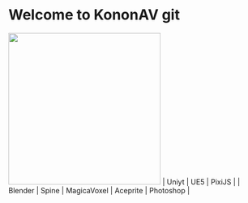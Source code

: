 # Welcome to KononAV git 

<img src="https://github.com/user-attachments/assets/06a72d03-c670-4a96-b550-fd1c05119b14" width="300"/>
| Uniyt | UE5 | PixiJS |
| Blender | Spine | MagicaVoxel | Aceprite | Photoshop |



